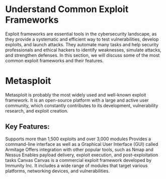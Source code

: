 # Understand Common Exploit Frameworks
Exploit frameworks are essential tools in the cybersecurity landscape, as they provide a systematic and efficient way to test vulnerabilities, develop exploits, and launch attacks. They automate many tasks and help security professionals and ethical hackers to identify weaknesses, simulate attacks, and strengthen defenses. In this section, we will discuss some of the most common exploit frameworks and their features.

# Metasploit
Metasploit is probably the most widely used and well-known exploit framework. It is an open-source platform with a large and active user community, which constantly contributes to its development, vulnerability research, and exploit creation.

## Key Features:
Supports more than 1,500 exploits and over 3,000 modules
Provides a command-line interface as well as a Graphical User Interface (GUI) called Armitage
Offers integration with other popular tools, such as Nmap and Nessus
Enables payload delivery, exploit execution, and post-exploitation tasks
Canvas
Canvas is a commercial exploit framework developed by Immunity Inc. It includes a wide range of modules that target various platforms, networking devices, and vulnerabilities.

